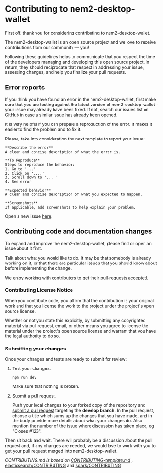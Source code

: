 # Contributing to nem2-desktop-wallet

First off, thank you for considering contributing to nem2-desktop-wallet.

The nem2-desktop-wallet is an open source project and we love to receive contributions from our community — you!

Following these guidelines helps to communicate that you respect the time of
the developers managing and developing this open source project. In return,
they should reciprocate that respect in addressing your issue, assessing changes,
and help you finalize your pull requests.

## Error reports

If you think you have found an error in the nem2-desktop-wallet, first make sure that you
are testing against the latest version of nem2-desktop-wallet - your issue may already
have been fixed. If not, search our issues list on GitHub in case a similar
issue has already been opened.

It is very helpful if you can prepare a reproduction of the error. It makes it easier to
find the problem and to fix it.

Please, take into consideration the next template to report your issue:

    **Describe the error**
    A clear and concise description of what the error is.

    **To Reproduce**
    Steps to reproduce the behavior:
    1. Go to '...'
    2. Click on '....'
    3. Scroll down to '....'
    4. See error

    **Expected behavior**
    A clear and concise description of what you expected to happen.

    **Screenshots**
    If applicable, add screenshots to help explain your problem.

Open a new issue [here][github-issues].

## Contributing code and documentation changes

To expand and improve the nem2-desktop-wallet, please find or open an issue about it first.

Talk about what you would like to do. It may be that somebody is already working on it,
or that there are particular issues that you should know about before implementing the change.

We enjoy working with contributors to get their pull-requests accepted.

### Contributing License Notice

When you contribute code, you affirm that the contribution is your original work and that you license the work to the project under the project's open source license.

Whether or not you state this explicitly, by submitting any copyrighted material via pull request, email, or other means you agree to license the material under the project's open source license and warrant that you have the legal authority to do so.

### Submitting your changes

Once your changes and tests are ready to submit for review:

1. Test your changes.

    ``npm run dev``

    Make sure that nothing is broken.

2. Submit a pull request.

    Push your local changes to your forked copy of the repository and [submit a pull request](https://help.github.com/articles/about-pull-requests/) targeting the **develop branch**. In the pull request, choose a title which sums up the changes that you have made, and in the body provide more details about what your changes do. Also mention the number of the issue where discussion has taken place, eg "Closes #123".

Then sit back and wait. There will probably be a discussion about the pull request and, if any changes are needed, we would love to work with you to get your pull request merged into nem2-desktop-wallet.

*CONTRIBUTING.md is based on [CONTRIBUTING-template.md](https://github.com/nayafia/contributing-template/blob/master/CONTRIBUTING-template.md)* , [elasticsearch/CONTRIBUTING](https://github.com/elastic/elasticsearch/blob/master/CONTRIBUTING.md) and [spark/CONTRIBUTING](https://github.com/apache/spark/blob/master/CONTRIBUTING.md)

[pull-request]: https://help.github.com/articles/about-pull-requests/
[github-issues]: https://github.com/nemfoundation/nem2-desktop-wallet/issues
